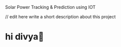 Solar Power Tracking & Prediction using IOT

// edit here write a short description about this project 

# hi divya🤖
